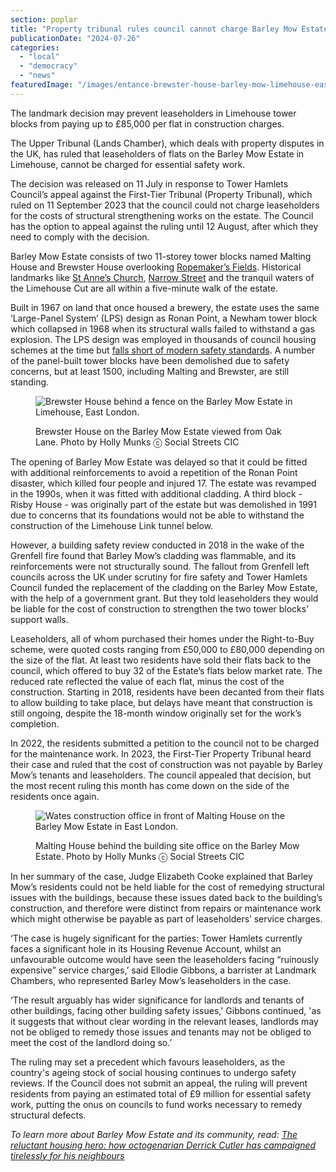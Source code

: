 ```yaml
---
section: poplar
title: "Property tribunal rules council cannot charge Barley Mow Estate residents for essential safety work"
publicationDate: "2024-07-26"
categories: 
  - "local"
  - "democracy"
  - "news"
featuredImage: "/images/entance-brewster-house-barley-mow-limehouse-east-london.jpg"
---
```


The landmark decision may prevent leaseholders in Limehouse tower blocks from paying up to £85,000 per flat in construction charges.

The Upper Tribunal (Lands Chamber), which deals with property disputes in the UK, has ruled that leaseholders of flats on the Barley Mow Estate in Limehouse, cannot be charged for essential safety work.

The decision was released on 11 July in response to Tower Hamlets Council’s appeal against the First-Tier Tribunal (Property Tribunal), which ruled on 11 September 2023 that the council could not charge leaseholders for the costs of structural strengthening works on the estate. The Council has the option to appeal against the ruling until 12 August, after which they need to comply with the decision.

Barley Mow Estate consists of two 11-storey tower blocks named Malting House and Brewster House overlooking [Ropemaker’s Fields](https://poplarlondon.co.uk/best-parks-green-spaces/). Historical landmarks like [St Anne’s Church](https://poplarlondon.co.uk/st-anne-s-church-limehouse-history/), [Narrow Street](https://poplarlondon.co.uk/narrow-street-guide/) and the tranquil waters of the Limehouse Cut are all within a five-minute walk of the estate. 

Built in 1967 on land that once housed a brewery, the estate uses the same ‘Large-Panel System’ (LPS) design as Ronan Point, a Newham tower block which collapsed in 1968 when its structural walls failed to withstand a gas explosion. The LPS design was employed in thousands of council housing schemes at the time but [falls short of modern safety standards](https://www.bbc.co.uk/news/uk-politics-44498608). A number of the panel-built tower blocks have been demolished due to safety concerns, but at least 1500, including Malting and Brewster, are still standing. 

<figure>

![Brewster House behind a fence on the Barley Mow Estate in Limehouse, East London.](/images/brewster-house-barley-mow-limehouse-east-london-1024x683.jpg)

<figcaption>

Brewster House on the Barley Mow Estate viewed from Oak Lane. Photo by Holly Munks ⓒ Social Streets CIC

</figcaption>

</figure>

The opening of Barley Mow Estate was delayed so that it could be fitted with additional reinforcements to avoid a repetition of the Ronan Point disaster, which killed four people and injured 17. The estate was revamped in the 1990s, when it was fitted with additional cladding. A third block - Risby House - was originally part of the estate but was demolished in 1991 due to concerns that its foundations would not be able to withstand the construction of the Limehouse Link tunnel below. 

However, a building safety review conducted in 2018 in the wake of the Grenfell fire found that Barley Mow’s cladding was flammable, and its reinforcements were not structurally sound. The fallout from Grenfell left councils across the UK under scrutiny for fire safety and Tower Hamlets Council funded the replacement of the cladding on the Barley Mow Estate, with the help of a government grant. But they told leaseholders they would be liable for the cost of construction to strengthen the two tower blocks’ support walls. 

Leaseholders, all of whom purchased their homes under the Right-to-Buy scheme, were quoted costs ranging from £50,000 to £80,000 depending on the size of the flat. At least two residents have sold their flats back to the council, which offered to buy 32 of the Estate’s flats below market rate. The reduced rate reflected the value of each flat, minus the cost of the construction. Starting in 2018, residents have been decanted from their flats to allow building to take place, but delays have meant that construction is still ongoing, despite the 18-month window originally set for the work’s completion.

In 2022, the residents submitted a petition to the council not to be charged for the maintenance work. In 2023, the First-Tier Property Tribunal heard their case and ruled that the cost of construction was not payable by Barley Mow’s tenants and leaseholders. The council appealed that decision, but the most recent ruling this month has come down on the side of the residents once again. 

<figure>

![Wates construction office in front of Malting House on the Barley Mow Estate in East London.](/images/malting-hosue-barley-mow-limehouse-east-london-1024x683.jpg)

<figcaption>

Malting House behind the building site office on the Barley Mow Estate. Photo by Holly Munks ⓒ Social Streets CIC

</figcaption>

</figure>

In her summary of the case, Judge Elizabeth Cooke explained that Barley Mow’s residents could not be held liable for the cost of remedying structural issues with the buildings, because these issues dated back to the building’s construction, and therefore were distinct from repairs or maintenance work which might otherwise be payable as part of leaseholders’ service charges.

‘The case is hugely significant for the parties: Tower Hamlets currently faces a significant hole in its Housing Revenue Account, whilst an unfavourable outcome would have seen the leaseholders facing “ruinously expensive” service charges,’ said Ellodie Gibbons, a barrister at Landmark Chambers, who represented Barley Mow’s leaseholders in the case. 

‘The result arguably has wider significance for landlords and tenants of other buildings, facing other building safety issues,' Gibbons continued, 'as it suggests that without clear wording in the relevant leases, landlords may not be obliged to remedy those issues and tenants may not be obliged to meet the cost of the landlord doing so.’

The ruling may set a precedent which favours leaseholders, as the country's ageing stock of social housing continues to undergo safety reviews. If the Council does not submit an appeal, the ruling will prevent residents from paying an estimated total of £9 million for essential safety work, putting the onus on councils to fund works necessary to remedy structural defects.

_To learn more about Barley Mow Estate and its community, read: [The reluctant housing hero: how octogenarian Derrick Cutler has campaigned tirelessly for his neighbours](https://poplarlondon.co.uk/derrick-cutler-limehouse-barley-mow-social-housing-campaigner/)_
